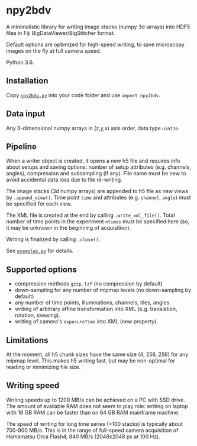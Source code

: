 # npy2bdv
 A minimalistic library for writing image stacks (numpy 3d-arrays) into HDF5 files in 
 Fiji BigDataViewer/BigStitcher format.
 
 Default options are optimized for high-speed writing, 
 to save microscopy images on the fly at full camera speed.
 
 Python 3.6.
 
 ## Installation
 Copy [`npy2bdv.py`](npy2bdv.py) into your code folder and use `import npy2bdv`.
 
 ## Data input
 Any 3-dimensional numpy arrays in (z,y,x) axis order, 
 data type `uint16`.
 
 ## Pipeline
 When a writer object is created, it opens a new h5 file 
 and requires info about setups and saving options: 
 number of setup attributes (e.g. channels, angles), compression and subsampling (if any). 
 File name must be new to avoid accidental data loss due to file re-writing.
 
 The image stacks (3d numpy arrays) are appended to h5 file 
 as new views by `.append_view()`. 
 Time point `time` and attributes (e.g. `channel`, `angle`) must be specified 
 for each view.
 
 The XML file is created at the end by calling `.write_xml_file()`.
 Total number of time points in the experiment `ntimes` 
 must be specified here (so, it may be unknown in the beginning of acquisition).
  
 Writing is finalized by calling `.close()`.
 
 See [`examples.py`](examples.py) for details.
 
 ## Supported options
 * compression methods `gzip`, `lzf` (no compression by default)
 * down-sampling for any number of mipmap levels (no down-sampling by default)
 * any number of time points, illuminations, channels, tiles, angles.
 * writing of arbitrary affine transformation into XML (e.g. translation, rotation, skewing).
 * writing of camera's `exposureTime` into XML (new property).
 
 ## Limitations
 At the moment, all h5 chunk sizes have the same size 
 (4, 256, 256) for any mipmap level. 
 This makes h5 writing fast, but may be non-optimal for reading 
 or minimizing file size.
 
 ## Writing speed
Writing speeds up to 1200 MB/s can be achieved on a PC with SSD drive. 
The amount of available RAM does not seem to play role: 
writing on laptop with 16 GB RAM can be faster than on 64 GB RAM mainframe machine.

The speed of writing for long time series (>100 stacks) is typically about 700-900 MB/s. This is in the range of full-speed camera acquisition 
of Hamamatsu Orca Flash4, 840 MB/s (2048x2048 px at 100 Hz).

